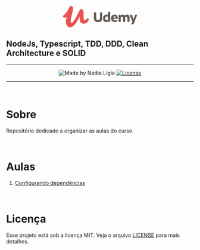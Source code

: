 <p align="center">
  <img src="./assets/logo.png" width=200>
  <h2>NodeJs, Typescript, TDD, DDD, Clean Architecture e SOLID</h2>
</p>

---

<p align="center">
  <img alt="Made by Nadia Ligia" src="https://img.shields.io/badge/made%20by-Nadia%20Ligia-informational">
  
  <a href="license.md">
  <img alt="License" src="https://img.shields.io/badge/License-MIT-informational">
  </a>
</p>

---
<br>

# Sobre

Repositório dedicado a organizar as aulas do curso.

<br>

# Aulas
1. [Configurando dependências](https://github.com/nlnadialigia/clean-node-api-config/)
<!-- 2. [Clean Architecture]() -->

<br>

# Licença 

Esse projeto está sob a licença MIT. Veja o arquivo [LICENSE](LICENSE) para mais detalhes.
